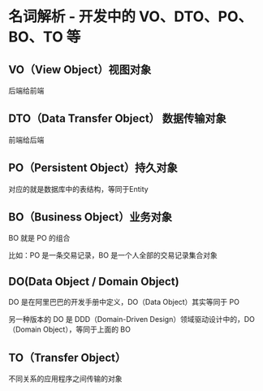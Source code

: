 # 名词解析 - 开发中的 VO、DTO、PO、BO、TO 等

## VO（View Object）视图对象

后端给前端

## DTO（Data Transfer Object） 数据传输对象

前端给后端

## PO（Persistent Object）持久对象

对应的就是数据库中的表结构，等同于Entity

## BO（Business Object）业务对象

BO 就是 PO 的组合

比如：PO 是一条交易记录，BO 是一个人全部的交易记录集合对象

## DO(Data Object / Domain Object)

DO 是在阿里巴巴的开发手册中定义，DO（Data Object）其实等同于 PO

另一种版本的 DO 是 DDD（Domain-Driven Design）领域驱动设计中的，DO（Domain Object），等同于上面的 BO

## TO（Transfer Object）

不同关系的应用程序之间传输的对象
